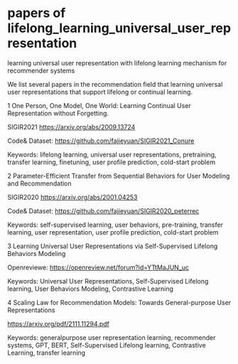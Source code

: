 # papers of lifelong_learning_universal_user_representation
learning universal user representation with lifelong learning mechanism for recommender systems

We list several papers in the recommendation field that learning universal user representations that support lifelong or continual learning.

1 One Person, One Model, One World: Learning Continual User Representation without Forgetting. 

SIGIR2021 https://arxiv.org/abs/2009.13724

Code& Dataset: https://github.com/fajieyuan/SIGIR2021_Conure

Keywords:  lifelong learning, universal user representations, pretraining, transfer learning, finetuning, user profile prediction, cold-start problem

2 Parameter-Efficient Transfer from Sequential Behaviors for User Modeling and Recommendation 

SIGIR2020 https://arxiv.org/abs/2001.04253

Code& Dataset: https://github.com/fajieyuan/SIGIR2020_peterrec

Keywords: self-supervised learning, user behaviors, pre-training, transfer learning, user representation, user profile prediction, cold-start problem

3 Learning Universal User Representations via Self-Supervised Lifelong Behaviors Modeling

Openreviewe: https://openreview.net/forum?id=YTtMaJUN_uc

Keywords: Universal User Representations, Self-Supervised Lifelong learning, User Behaviors Modeling, Contrastive Learning

4 Scaling Law for Recommendation Models: Towards General-purpose User Representations

https://arxiv.org/pdf/2111.11294.pdf

Keywords: generalpurpose user representation learning, recommender systems, GPT, BERT, Self-Supervised Lifelong learning, Contrastive Learning, transfer learning
